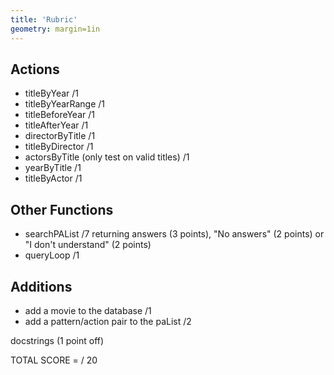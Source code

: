 ```yaml
---
title: 'Rubric'
geometry: margin=1in
---
```


## Actions

- titleByYear                               /1
- titleByYearRange 	                        /1
- titleBeforeYear                           /1
- titleAfterYear                            /1
- directorByTitle                           /1
- titleByDirector                           /1
- actorsByTitle (only test on valid titles) /1
- yearByTitle                               /1
- titleByActor                              /1

## Other Functions

- searchPAList                          /7
	  returning answers (3 points),
	  "No answers" (2 points)
	  or "I don't understand" (2 points)
- queryLoop                             /1

## Additions

- add a movie to the database             /1
- add a pattern/action pair to the paList /2

docstrings (1 point off)

TOTAL SCORE =   / 20
